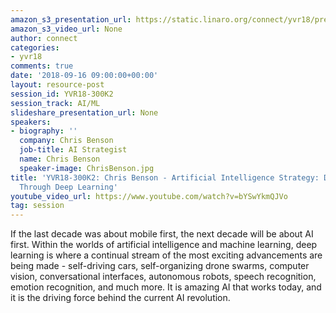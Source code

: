 ```yaml
---
amazon_s3_presentation_url: https://static.linaro.org/connect/yvr18/presentations/yvr18-300k2.pdf
amazon_s3_video_url: None
author: connect
categories:
- yvr18
comments: true
date: '2018-09-16 09:00:00+00:00'
layout: resource-post
session_id: YVR18-300K2
session_track: AI/ML
slideshare_presentation_url: None
speakers:
- biography: ''
  company: Chris Benson
  job-title: AI Strategist
  name: Chris Benson
  speaker-image: ChrisBenson.jpg
title: 'YVR18-300K2: Chris Benson - Artificial Intelligence Strategy: Digital Transformation
  Through Deep Learning'
youtube_video_url: https://www.youtube.com/watch?v=bYSwYkmQJVo
tag: session
---
```


If the last decade was about mobile first, the next decade will be about AI first. Within the worlds of artificial intelligence and machine learning, deep learning is where a continual stream of the most exciting advancements are being made - self-driving cars, self-organizing drone swarms, computer vision, conversational interfaces, autonomous robots, speech recognition, emotion recognition, and much more. It is amazing AI that works today, and it is the driving force behind the current AI revolution.